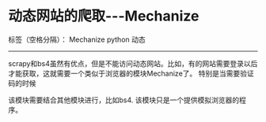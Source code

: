 ﻿# 动态网站的爬取---Mechanize

标签（空格分隔）： Mechanize python 动态

---

scrapy和bs4虽然有优点，但是不能访问动态网站。比如，有的网站需要登录以后才能获取，这就需要一个类似于浏览器的模块Mechanize了。
特别是当需要验证码的时候

该模块需要结合其他模块进行，比如bs4.
该模块只是一个提供模拟浏览器的程序。





